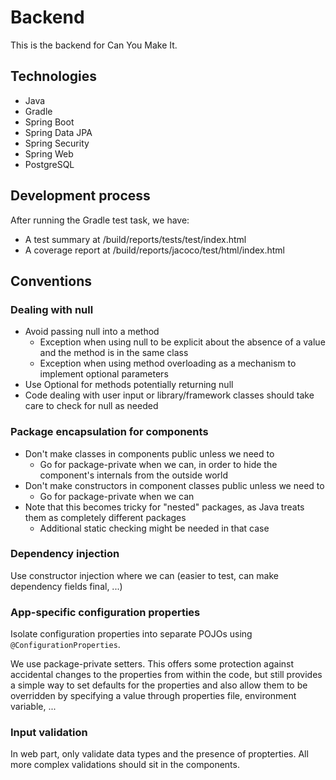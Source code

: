 # Backend

This is the backend for Can You Make It.

## Technologies

- Java
- Gradle
- Spring Boot
- Spring Data JPA
- Spring Security
- Spring Web
- PostgreSQL

## Development process

After running the Gradle test task, we have:
- A test summary at /build/reports/tests/test/index.html
- A coverage report at /build/reports/jacoco/test/html/index.html

## Conventions

### Dealing with null

- Avoid passing null into a method
    - Exception when using null to be explicit about the absence of a value and the method is in the same class
    - Exception when using method overloading as a mechanism to implement optional parameters
- Use Optional for methods potentially returning null
- Code dealing with user input or library/framework classes should take care to check for null as needed

### Package encapsulation for components

- Don't make classes in components public unless we need to
    - Go for package-private when we can, in order to hide the component's internals from the outside world
- Don't make constructors in component classes public unless we need to
    - Go for package-private when we can
- Note that this becomes tricky for "nested" packages, as Java treats them as completely different packages
    - Additional static checking might be needed in that case

### Dependency injection

Use constructor injection where we can (easier to test, can make dependency fields final, ...)

### App-specific configuration properties

Isolate configuration properties into separate POJOs using `@ConfigurationProperties`.

We use package-private setters. This offers some protection against accidental changes to the properties from within the code, but still provides a simple way to set defaults for the properties and also allow them to be overridden by specifying a value through properties file, environment variable, ...

### Input validation

In web part, only validate data types and the presence of propterties. All more complex validations should sit in the components.